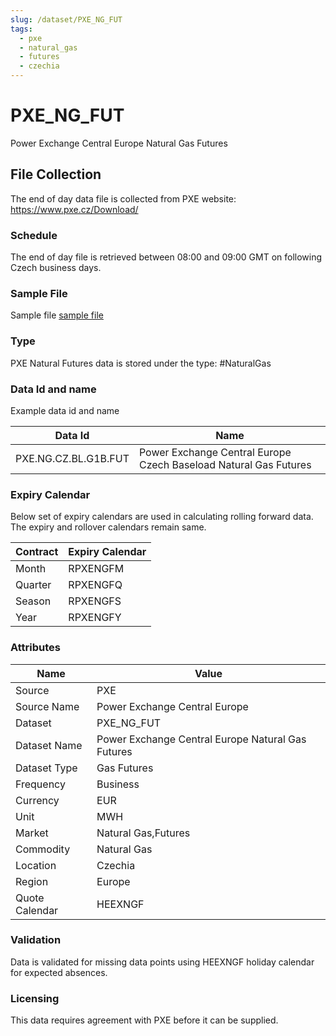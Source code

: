 ```yaml
---
slug: /dataset/PXE_NG_FUT
tags:
  - pxe
  - natural_gas
  - futures
  - czechia
---
```


PXE_NG_FUT
============================================================
Power Exchange Central Europe Natural Gas Futures

## File Collection

The end of day data file is collected from PXE website: https://www.pxe.cz/Download/  

### Schedule

The end of day file is retrieved between 08:00 and 09:00 GMT on following Czech business days.

### Sample File

Sample file  [sample file](./20210716_PXE_Results.csv)

### Type

PXE Natural Futures data is stored under the type: #NaturalGas

### Data Id and name

Example data id and name

|**Data Id**|**Name**|
|-|-|
|PXE.NG.CZ.BL.G1B.FUT|Power Exchange Central Europe Czech Baseload Natural Gas Futures|

### Expiry Calendar

Below set of expiry calendars are used in calculating rolling forward data. The expiry and rollover calendars remain same.

|**Contract**|**Expiry Calendar**|
|-|-|
|Month|RPXENGFM
|Quarter|RPXENGFQ
|Season|RPXENGFS
|Year|RPXENGFY|

### Attributes

|Name|Value|
|-|-|
|Source|PXE|
|Source Name|Power Exchange Central Europe|
|Dataset|PXE_NG_FUT|
|Dataset Name|Power Exchange Central Europe Natural Gas Futures|
|Dataset Type|Gas Futures|
|Frequency|Business|
|Currency|EUR|
|Unit|MWH|
|Market|Natural Gas,Futures|
|Commodity|Natural Gas|
|Location|Czechia|
|Region|Europe|
|Quote Calendar|HEEXNGF|

### Validation

Data is validated for missing data points using HEEXNGF holiday calendar for expected absences.

### Licensing

This data requires agreement with PXE before it can be supplied.
